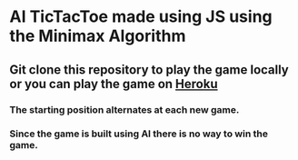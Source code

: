 # AI TicTacToe made using JS using the Minimax Algorithm
## Git clone this repository to play the game locally or you can play the game on [Heroku](https://anurag-tictactoe.herokuapp.com/)
### The starting position alternates at each new game.
### Since the game is built using AI there is no way to win the game.
